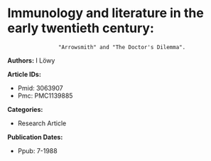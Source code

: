 # Immunology and literature in the early twentieth century:
                    "Arrowsmith" and "The Doctor's Dilemma".

**Authors:** I Löwy

**Article IDs:**
- Pmid: 3063907
- Pmc: PMC1139885

**Categories:**
- Research Article

**Publication Dates:**
- Ppub: 7-1988

